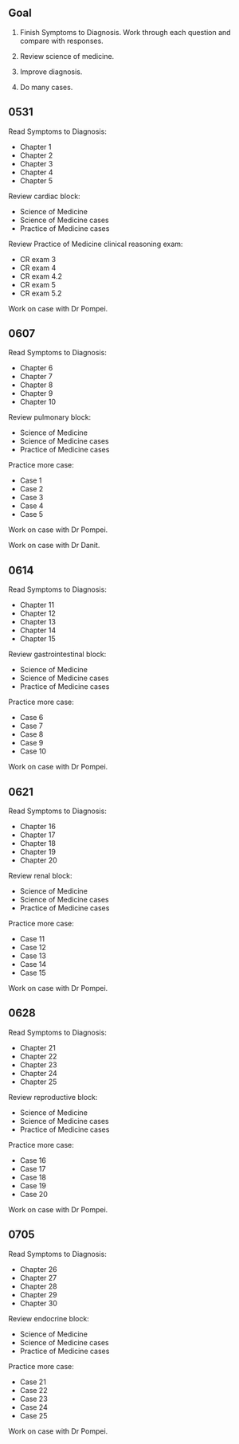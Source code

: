 ## Goal

1. Finish Symptoms to Diagnosis.
Work through each question and compare with responses.

2. Review science of medicine.

3. Improve diagnosis.

4. Do many cases.

## 0531

Read Symptoms to Diagnosis:

- Chapter 1
- Chapter 2
- Chapter 3
- Chapter 4
- Chapter 5

Review cardiac block:

- Science of Medicine
- Science of Medicine cases
- Practice of Medicine cases

Review Practice of Medicine clinical reasoning exam:

- CR exam 3
- CR exam 4
- CR exam 4.2
- CR exam 5
- CR exam 5.2

Work on case with Dr Pompei.

## 0607

Read Symptoms to Diagnosis:

- Chapter 6
- Chapter 7
- Chapter 8
- Chapter 9
- Chapter 10

Review pulmonary block:

- Science of Medicine
- Science of Medicine cases
- Practice of Medicine cases

Practice more case:

- Case 1
- Case 2
- Case 3
- Case 4
- Case 5

Work on case with Dr Pompei.

Work on case with Dr Danit.

## 0614

Read Symptoms to Diagnosis:

- Chapter 11
- Chapter 12
- Chapter 13
- Chapter 14
- Chapter 15

Review gastrointestinal block:

- Science of Medicine
- Science of Medicine cases
- Practice of Medicine cases

Practice more case:

- Case 6
- Case 7
- Case 8
- Case 9
- Case 10

Work on case with Dr Pompei.

## 0621

Read Symptoms to Diagnosis:

- Chapter 16
- Chapter 17
- Chapter 18
- Chapter 19
- Chapter 20

Review renal block:

- Science of Medicine
- Science of Medicine cases
- Practice of Medicine cases

Practice more case:

- Case 11
- Case 12
- Case 13
- Case 14
- Case 15

Work on case with Dr Pompei.

## 0628

Read Symptoms to Diagnosis:

- Chapter 21
- Chapter 22
- Chapter 23
- Chapter 24
- Chapter 25

Review reproductive block:

- Science of Medicine
- Science of Medicine cases
- Practice of Medicine cases

Practice more case:

- Case 16
- Case 17
- Case 18
- Case 19
- Case 20

Work on case with Dr Pompei.

## 0705

Read Symptoms to Diagnosis:

- Chapter 26
- Chapter 27
- Chapter 28
- Chapter 29
- Chapter 30

Review endocrine block:

- Science of Medicine
- Science of Medicine cases
- Practice of Medicine cases

Practice more case:

- Case 21
- Case 22
- Case 23
- Case 24
- Case 25

Work on case with Dr Pompei.

